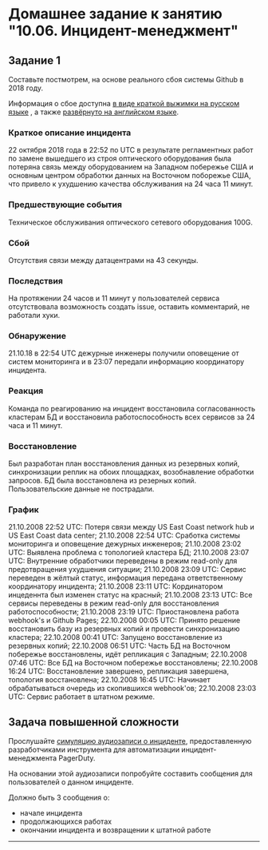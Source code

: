 # Домашнее задание к занятию "10.06. Инцидент-менеджмент"

## Задание 1

Составьте постмотрем, на основе реального сбоя системы Github в 2018 году.

Информация о сбое доступна [в виде краткой выжимки на русском языке](https://habr.com/ru/post/427301/) , а
также [развёрнуто на английском языке](https://github.blog/2018-10-30-oct21-post-incident-analysis/).

### Краткое описание инцидента
22 октября 2018 года в 22:52 по UTC в результате регламентных работ по замене вышедшего из строя оптического оборудования была потеряна связь между оборудованием на Западном побережье США и основным центром обработки данных на Восточном поборежье США, что привело к ухудшению качества обслуживания на 24 часа 11 минут.

### Предшествующие события
Техническое обслуживания оптического сетевого оборудования 100G.

### Сбой
Отсутствия связи между датацентрами на 43 секунды.

### Последствия
На протяжении 24 часов и 11 минут у пользователей сервиса отсутствовала возможность создать issue, оставить комментарий, не работали хуки.

### Обнаружение
21.10.18 в 22:54 UTC дежурные инженеры получили оповещение от систем мониторинга и в 23:07 передали информацию координатору инцидента.

### Реакция
Команда по реагированию на инцидент восстановила согласованность кластерам БД и восстановила работоспособность всех сервисов за 24 часа и 11 минут.

### Восстановление
Был разработан план восстановления данных из резервных копий, синхронизации реплик на обоих площадках, возобнавление обработки запросов. БД была восстановлена из резерных копий. Пользовательские данные не пострадали.

### График

21.10.2008 22:52 UTC: Потеря связи между US East Coast network hub и US East Coast data center;
21.10.2008 22:54 UTC: Сработка системы мониторинга и оповещение дежурных инженеров;
21.10.2008 23:02 UTC: Выявлена проблема с топологией кластера БД;
21.10.2008 23:07 UTC: Внутренние обработчики переведены в режим read-only для предотвращения ухудшения ситуации;
21.10.2008 23:09 UTC: Сервис переведен в жёлтый статус, информация передана ответственному координатору инцидента;
21.10.2008 23:11 UTC: Кординатором инцеденнта был изменен статус на красный;
21.10.2008 23:13 UTC: Все сервисы переведены в режим read-only для восстановления работоспособности;
21.10.2008 23:19 UTC: Приостановлена работа webhook's и Github Pages;
22.10.2008 00:05 UTC: Принято решение восстановить базу из резервных копий и провести синхронизацию кластера;
22.10.2008 00:41 UTC: Запущено восстановление из резервных копий;
22.10.2008 06:51 UTC: Часть БД на Восточном побережье восстановлены, идёт репликация с Западным;
22.10.2008 07:46 UTC: Все БД на Восточном побережье восстановлены;
22.10.2008 16:24 UTC: Восстановление завершено, репликация завершена, топология восстановлена;
22.10.2008 16:45 UTC: Начинает обрабатываться очередь из скопившихся webhook'ов;
22.10.2008 23:03 UTC: Сервис работает в штатном режиме.


## Задача повышенной сложности

Прослушайте [симуляцию аудиозаписи о инциденте](https://youtu.be/vw6I5DYWkNA?t=1), предоставленную 
разработчиками инструмента для автоматизации инцидент-менеджмента PagerDuty.

На основании этой аудиозаписи попробуйте составить сообщения для пользователей о данном инциденте.

Должно быть 3 сообщения о:
- начале инцидента
- продолжающихся работах
- окончании инцидента и возвращении к штатной работе

---